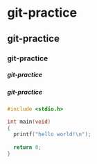 # git-practice
## git-practice
### git-practice
##### git-practice
##### git-practice

```c
#include <stdio.h>

int main(void)
{
  printf("hello world!\n");
  
  return 0;
}
